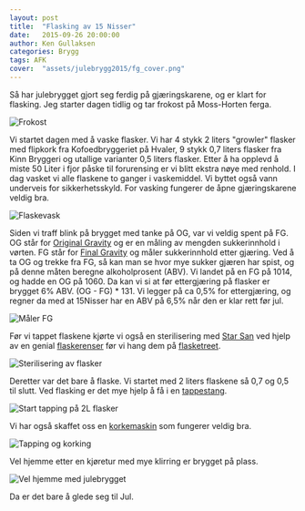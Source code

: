 ```yaml
---
layout: post
title:  "Flasking av 15 Nisser"
date:   2015-09-26 20:00:00
author: Ken Gullaksen
categories: Brygg
tags: AFK
cover:  "assets/julebrygg2015/fg_cover.png"
---
```


Så har julebrygget gjort seg ferdig på gjæringskarene, og er klart for flasking. Jeg starter dagen tidlig og tar frokost på Moss-Horten ferga.

<img src="{{ site.baseurl }}assets/julebrygg2015/breakfast_on_ferry_before_tap_crop.png" title="Frokost" class="profile">

Vi startet dagen med å vaske flasker. Vi har 4 stykk 2 liters "growler" flasker med flipkork fra Kofoedbryggeriet på Hvaler, 9 stykk 0,7 liters flasker fra Kinn Bryggeri og utallige varianter 0,5 liters flasker. Etter å ha opplevd å miste 50 Liter i fjor påske til forurensing er vi blitt ekstra nøye med renhold. I dag vasket vi alle flaskene to ganger i vaskemiddel. Vi byttet også vann underveis for sikkerhetsskyld. For vasking fungerer de åpne gjæringskarene veldig bra.

<img src="{{ site.baseurl }}assets/julebrygg2015/flaskevask.png" title="Flaskevask" class="profile">

Siden vi traff blink på brygget med tanke på OG, var vi veldig spent på FG. OG står for [Original Gravity][OG] og er en måling av mengden sukkerinnhold i vørten. FG står for [Final Gravity][FG] og måler sukkerinnhold etter gjæring. Ved å ta OG og trekke fra FG, så kan man se hvor mye sukker gjæren har spist, og på denne måten beregne alkoholprosent (ABV). Vi landet på en FG på 1014, og hadde en OG på 1060. Da kan vi si at før ettergjæring på flasker er brygget 6% ABV. (OG - FG) * 131. Vi legger på ca 0,5% for ettergjæring, og regner da med at 15Nisser har en ABV på 6,5% når den er klar rett før jul.

<img src="{{ site.baseurl }}assets/julebrygg2015/fg_measure.png" title="Måler FG" class="profile">

Før vi tappet flaskene kjørte vi også en sterilisering med [Star San][Star San] ved hjelp av en genial [flaskerenser][Flaskerenser] før vi hang dem på [flasketreet][Flasketre].

<img src="{{ site.baseurl }}assets/julebrygg2015/sterilisering_flasker.png" title="Sterilisering av flasker" class="profile">

Deretter var det bare å flaske. Vi startet med 2 liters flaskene så 0,7 og 0,5 til slutt. Ved flasking er det mye hjelp å få i en [tappestang][Tappestang].

<img src="{{ site.baseurl }}assets/julebrygg2015/start_tapping_2l.png" title="Start tapping på 2L flasker" class="profile">

Vi har også skaffet oss en [korkemaskin][Korkemaskin] som fungerer veldig bra.

<img src="{{ site.baseurl }}assets/julebrygg2015/tapping_og_kork.png" title="Tapping og korking" class="profile">

Vel hjemme etter en kjøretur med mye klirring er brygget på plass.

<img src="{{ site.baseurl }}assets/julebrygg2015/loot.png" title="Vel hjemme med julebrygget" class="profile">

Da er det bare å glede seg til Jul.

[OG]:     https://en.wikipedia.org/wiki/Gravity_(alcoholic_beverage)#Original_Gravity_.28OG.29.3B_Original_Extract_.28OE.29
[FG]:     https://en.wikipedia.org/wiki/Gravity_(alcoholic_beverage)#Final_Gravity_.28FG.29.3B_Apparent_Extract_.28AE.29
[Star San]:     http://www.brygging.no/produkter/renhold-/-kjemi/starsan-473-ml
[Flaskerenser]:     http://www.brygging.no/produkter/renhold-/-kjemi/flaskerenser-avvinatore
[Flasketre]:      http://www.brygging.no/produkter/renhold-/-kjemi/flasketre-for-81-flasker
[Tappestang]:     https://www.bryggselv.no/flasking/tilbeh%C3%B8r/Tappestang/Flaskefyller--tappestang-400045-p0000000392
[Korkemaskin]:      https://www.bryggselv.no/flasking/korkmaskiner/Kronekapsel/H%C3%A5ndkorker-bordmodell-400192-p0000000507